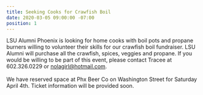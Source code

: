 ```yaml
---
title: Seeking Cooks for Crawfish Boil
date: 2020-03-05 09:00:00 -07:00
position: 1
---
```


LSU Alumni Phoenix is looking for home cooks with boil pots and propane burners willing to volunteer their skills for our crawfish boil fundraiser. LSU Alumni will purchase all the crawfish, spices, veggies and propane. If you would be willing to be part of this event, please contact Tracee at 602.326.0229 or nolagirl@hotmail.com.  
<br> 
We have reserved space at Phx Beer Co on Washington Street for Saturday April 4th. Ticket information will be provided soon.